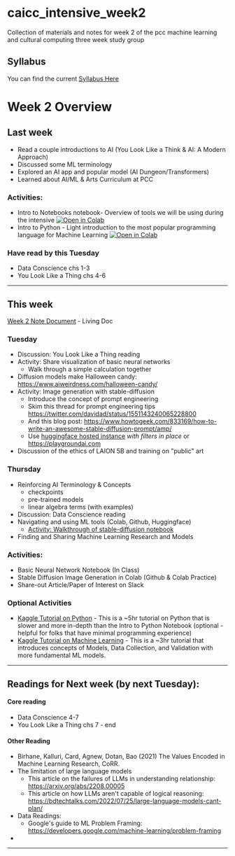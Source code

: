 # caicc_intensive_week2
 Collection of materials and notes for week 2 of the pcc machine learning and cultural computing three week study group 

## Syllabus 
You can find the current [Syllabus Here](https://github.com/AI-and-Cultural-Computing/AICC_General/blob/main/syllabus.md)


# Week 2 Overview
## Last week
- Read a couple introductions to AI (You Look Like a Think & AI: A Modern Approach)
- Discussed some ML terminology
- Explored an AI app and popular model (AI Dungeon/Transformers)
- Learned about AI/ML & Arts Curriculum at PCC
### Activities:
   - Intro to Notebooks notebook- Overview of tools we will be using during the intensive <a href="https://githubtocolab.com/AI-and-Cultural-Computing/caicc_intensive_week1/blob/main/intro_to_notebooks_and_tools.ipynb" target="_parent"><img src="https://colab.research.google.com/assets/colab-badge.svg" alt="Open in Colab"/></a>
  - Intro to Python - Light introduction to the most popular programming language for Machine Learning <a href="https://githubtocolab.com/AI-and-Cultural-Computing/caicc_intensive_week1/blob/main/intro_to_python.ipynb" target="_parent"><img src="https://colab.research.google.com/assets/colab-badge.svg" alt="Open in Colab"/></a>


### Have read by this Tuesday
- Data Conscience chs 1-3
- You Look Like a Thing chs 4-6
***
## This week
[Week 2 Note Document](CAICC_Week_2_Notes.md) - Living Doc
### Tuesday
 - Discussion: You Look Like a Thing reading
 - Activity: Share visualization of basic neural networks
   - Walk through a simple calculation together
 - Diffusion models make Halloween candy: https://www.aiweirdness.com/halloween-candy/
 - Activity: Image generation with stable-diffusion
   - Introduce the concept of prompt engineering
   - Skim this thread for prompt engineering tips https://twitter.com/davidad/status/1551143240065228800
   - And this blog post: https://www.howtogeek.com/833169/how-to-write-an-awesome-stable-diffusion-prompt/amp/
   - Use [huggingface hosted instance](https://huggingface.co/spaces/stabilityai/stable-diffusion) *with filters in place* or https://playgroundai.com
 - Discussion of the ethics of LAION 5B and training on "public" art
### Thursday
-  Reinforcing AI Terminology & Concepts
    - checkpoints
   - pre-trained models
   - linear algebra terms (with examples)
- Discussion: Data Conscience reading
-  Navigating and using ML tools (Colab, Github, Huggingface)
   -  [Activity: Walkthrough of stable-diffusion notebook](stable_diffusion_demo_activity.md)
-  Finding and Sharing Machine Learning Research and Models

### Activities:
- Basic Neural Network Notebook (In Class)
- Stable Diffusion Image Generation in Colab (Github & Colab Practice)
- Share-out Article/Paper of Interest on Slack

### Optional Activities
- [Kaggle Tutorial on Python](https://www.kaggle.com/learn/python) - This is a ~5hr tutorial on Python that is slower and more in-depth than the Intro to Python Notebook (optional - helpful for folks that have minimal programming experience)
- [Kaggle Tutorial on Machine Learning](https://www.kaggle.com/learn/intro-to-machine-learning) - This is a ~3hr tutorial that introduces concepts of Models, Data Collection, and Validation with more fundamental ML models.
***
 
## Readings for Next week (by next Tuesday):
#### Core reading
  - Data Conscience 4-7
  - You Look Like a Thing chs 7 - end
#### Other Reading
- Birhane, Kalluri, Card, Agnew, Dotan, Bao (2021) The Values Encoded in Machine Learning Research, CoRR.
- The limitation of large language models
  - This article on the failures of LLMs in understanding relationship: https://arxiv.org/abs/2208.00005
  - This article on how LLMs aren't capable of logical reasoning: https://bdtechtalks.com/2022/07/25/large-language-models-cant-plan/
- Data Readings:
  - Google's guide to ML Problem Framing: https://developers.google.com/machine-learning/problem-framing
- 
* * *

#

